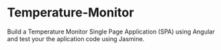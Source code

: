 # Temperature-Monitor
Build a Temperature Monitor Single Page Application (SPA) using Angular and test your the aplication code using Jasmine.
